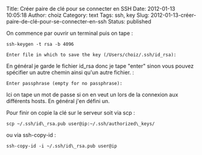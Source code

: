 Title: Créer paire de clé pour se connecter en SSH
Date: 2012-01-13 10:05:18
Author: choiz
Category: text
Tags: ssh, key
Slug: 2012-01-13-créer-paire-de-clé-pour-se-connecter-en-ssh
Status: published

On commence par ouvrir un terminal puis on tape :

    ssh-keygen -t rsa -b 4096

    Enter file in which to save the key (/Users/choiz/.ssh/id_rsa):

En général je garde le fichier id\_rsa donc je tape "enter" sinon vous
pouvez spécifier un autre chemin ainsi qu'un autre fichier. :

    Enter passphrase (empty for no passphrase):

Ici on tape un mot de passe si on en veut un lors de la connexion aux
différents hosts. En général j'en défini un.

Pour finir on copie la clé sur le serveur soit via scp :

    scp ~/.ssh/id\_rsa.pub user@ip:~/.ssh/authorized\_keys/

ou via ssh-copy-id :

    ssh-copy-id -i ~/.ssh/id\_rsa.pub user@ip
